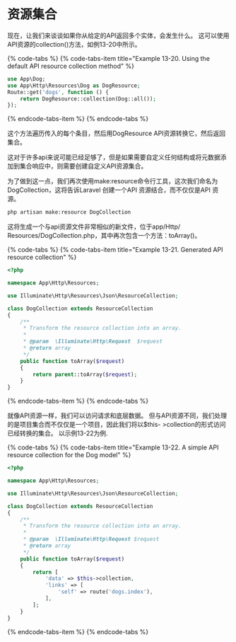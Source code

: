 # 资源集合

现在，让我们来谈谈如果你从给定的API返回多个实体，会发生什么。 这可以使用API​​资源的collection\(\)方法，如例13-20中所示。

{% code-tabs %}
{% code-tabs-item title="Example 13-20. Using the default API resource collection method" %}
```php
use App\Dog;
use App\Http\Resources\Dog as DogResource;
Route::get('dogs', function () {
    return DogResource::collection(Dog::all());
});
```
{% endcode-tabs-item %}
{% endcode-tabs %}

这个方法遍历传入的每个条目，然后用DogResource API资源转换它，然后返回集合。

这对于许多api来说可能已经足够了，但是如果需要自定义任何结构或将元数据添加到集合响应中，则需要创建自定义API资源集合。

为了做到这一点，我们再次使用make:resource命令行工具，这次我们命名为DogCollection，这将告诉Laravel 创建一个API 资源结合，而不仅仅是API 资源。

```bash
php artisan make:resource DogCollection
```

这将生成一个与api资源文件非常相似的新文件，位于app/Http/ Resources/DogCollection.php，其中再次包含一个方法：toArray\(\)。

{% code-tabs %}
{% code-tabs-item title="Example 13-21. Generated API resource collection" %}
```php
<?php

namespace App\Http\Resources;

use Illuminate\Http\Resources\Json\ResourceCollection;

class DogCollection extends ResourceCollection
{
    /**
     * Transform the resource collection into an array.
     *
     * @param  \Illuminate\Http\Request  $request
     * @return array
     */
    public function toArray($request)
    {
        return parent::toArray($request);
    }
}
```
{% endcode-tabs-item %}
{% endcode-tabs %}

就像API资源一样，我们可以访问请求和底层数据。 但与API资源不同，我们处理的是项目集合而不仅仅是一个项目，因此我们将以$this- &gt;collection的形式访问已经转换的集合。 以示例13-22为例.

{% code-tabs %}
{% code-tabs-item title="Example 13-22. A simple API resource collection for the Dog model" %}
```php
<?php

namespace App\Http\Resources;

use Illuminate\Http\Resources\Json\ResourceCollection;

class DogCollection extends ResourceCollection
{
    /**
     * Transform the resource collection into an array.
     *
     * @param  \Illuminate\Http\Request $request
     * @return array
     */
    public function toArray($request)
    {
        return [
            'data' => $this->collection,
            'links' => [
                'self' => route('dogs.index'),
            ],
        ];
    }
}
```
{% endcode-tabs-item %}
{% endcode-tabs %}


